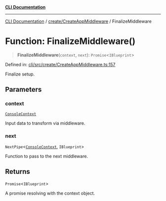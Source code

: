 [**CLI Documentation**](../../../README.md)

***

[CLI Documentation](../../../README.md) / [create/CreateAppMiddleware](../README.md) / FinalizeMiddleware

# Function: FinalizeMiddleware()

> **FinalizeMiddleware**(`context`, `next`): `Promise`\<`IBlueprint`\>

Defined in: [cli/src/create/CreateAppMiddleware.ts:157](https://github.com/stonemjs/cli/blob/ae332002b2560de84ae3a35accc1d91282bd1543/src/create/CreateAppMiddleware.ts#L157)

Finalize setup.

## Parameters

### context

[`ConsoleContext`](../../../declarations/interfaces/ConsoleContext.md)

Input data to transform via middleware.

### next

`NextPipe`\<[`ConsoleContext`](../../../declarations/interfaces/ConsoleContext.md), `IBlueprint`\>

Function to pass to the next middleware.

## Returns

`Promise`\<`IBlueprint`\>

A promise resolving with the context object.
